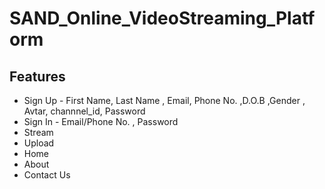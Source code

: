 # SAND_Online_VideoStreaming_Platform
## Features
<ul>
    <li>Sign Up - First Name, Last Name , Email, Phone No. ,D.O.B ,Gender , Avtar, channnel_id, Password </li>
    <li>Sign In - Email/Phone No. , Password </li>
    <li>Stream</li>
    <li>Upload</li>
    <li>Home</li>
    <li>About</li>
    <li>Contact Us</li>
</ul>

